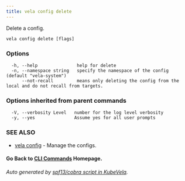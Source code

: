 ```yaml
---
title: vela config delete
---
```


Delete a config.

```
vela config delete [flags]
```

### Options

```
  -h, --help               help for delete
  -n, --namespace string   specify the namespace of the config (default "vela-system")
      --not-recall         means only deleting the config from the local and do not recall from targets.
```

### Options inherited from parent commands

```
  -V, --verbosity Level   number for the log level verbosity
  -y, --yes               Assume yes for all user prompts
```

### SEE ALSO

* [vela config](vela_config.md)	 - Manage the configs.

#### Go Back to [CLI Commands](vela.md) Homepage.


###### Auto generated by [spf13/cobra script in KubeVela](https://github.com/kubevela/kubevela/tree/master/hack/docgen).
